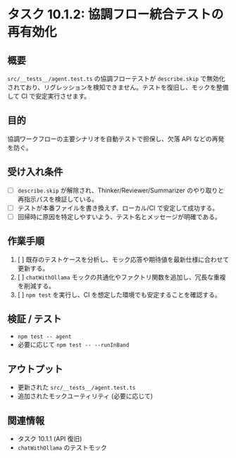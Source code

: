 # タスク 10.1.2: 協調フロー統合テストの再有効化

## 概要
`src/__tests__/agent.test.ts` の協調フローテストが `describe.skip` で無効化されており、リグレッションを検知できません。テストを復旧し、モックを整備して CI で安定実行させます。

## 目的
協調ワークフローの主要シナリオを自動テストで担保し、欠落 API などの再発を防ぐ。

## 受け入れ条件
- [ ] `describe.skip` が解除され、Thinker/Reviewer/Summarizer のやり取りと再指示パスを検証している。
- [ ] テストが本番ファイルを書き換えず、ローカル/CI で安定して成功する。
- [ ] 回帰時に原因を特定しやすいよう、テスト名とメッセージが明確である。

## 作業手順
1. [ ] 既存のテストケースを分析し、モック応答や期待値を最新仕様に合わせて更新する。
2. [ ] `chatWithOllama` モックの共通化やファクトリ関数を追加し、冗長な重複を削減する。
3. [ ] `npm test` を実行し、CI を想定した環境でも安定することを確認する。

## 検証 / テスト
- `npm test -- agent`
- 必要に応じて `npm test -- --runInBand`

## アウトプット
- 更新された `src/__tests__/agent.test.ts`
- 追加されたモックユーティリティ (必要に応じて)

## 関連情報
- タスク 10.1.1 (API 復旧)
- `chatWithOllama` のテストモック
